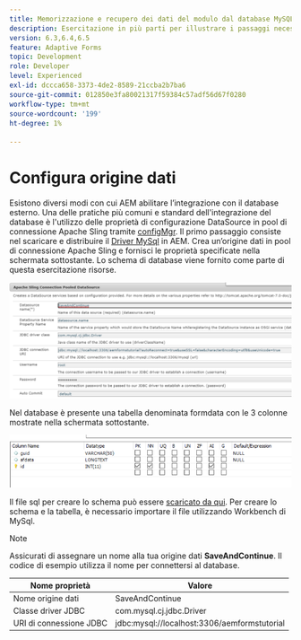 ```yaml
---
title: Memorizzazione e recupero dei dati del modulo dal database MySQL - Configura origine dati
description: Esercitazione in più parti per illustrare i passaggi necessari per memorizzare e recuperare i dati dei moduli
version: 6.3,6.4,6.5
feature: Adaptive Forms
topic: Development
role: Developer
level: Experienced
exl-id: dccca658-3373-4de2-8589-21ccba2b7ba6
source-git-commit: 012850e3fa80021317f59384c57adf56d67f0280
workflow-type: tm+mt
source-wordcount: '199'
ht-degree: 1%

---
```


# Configura origine dati

Esistono diversi modi con cui AEM abilitare l’integrazione con il database esterno. Una delle pratiche più comuni e standard dell&#39;integrazione del database è l&#39;utilizzo delle proprietà di configurazione DataSource in pool di connessione Apache Sling tramite [configMgr](http://localhost:4502/system/console/configMgr).
Il primo passaggio consiste nel scaricare e distribuire il [Driver MySql](https://mvnrepository.com/artifact/mysql/mysql-connector-java) in AEM.
Crea un’origine dati in pool di connessione Apache Sling e fornisci le proprietà specificate nella schermata sottostante. Lo schema di database viene fornito come parte di questa esercitazione risorse.

![sorgente dati](assets/save-continue.PNG)

Nel database è presente una tabella denominata formdata con le 3 colonne mostrate nella schermata sottostante.

![base dati](assets/data-base-tables.PNG)

Il file sql per creare lo schema può essere [scaricato da qui](assets/form-data-db.sql). Per creare lo schema e la tabella, è necessario importare il file utilizzando Workbench di MySql.

>[!NOTE]
>Assicurati di assegnare un nome alla tua origine dati **SaveAndContinue**. Il codice di esempio utilizza il nome per connettersi al database.

| Nome proprietà | Valore |
| ------------------------|---------------------------------------|
| Nome origine dati | SaveAndContinue |
| Classe driver JDBC | com.mysql.cj.jdbc.Driver |
| URI di connessione JDBC | jdbc:mysql://localhost:3306/aemformstutorial |
